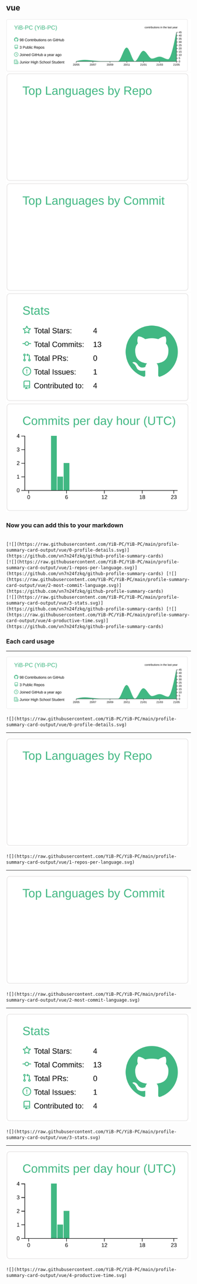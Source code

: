 ## vue

[![](./0-profile-details.svg)](https://github.com/vn7n24fzkq/github-profile-summary-cards)
[![](./1-repos-per-language.svg)](https://github.com/vn7n24fzkq/github-profile-summary-cards) [![](./2-most-commit-language.svg)](https://github.com/vn7n24fzkq/github-profile-summary-cards)
[![](./3-stats.svg)](https://github.com/vn7n24fzkq/github-profile-summary-cards) [![](./4-productive-time.svg)](https://github.com/vn7n24fzkq/github-profile-summary-cards)
### Now you can add this to your markdown
```

[![](https://raw.githubusercontent.com/YiB-PC/YiB-PC/main/profile-summary-card-output/vue/0-profile-details.svg)](https://github.com/vn7n24fzkq/github-profile-summary-cards)
[![](https://raw.githubusercontent.com/YiB-PC/YiB-PC/main/profile-summary-card-output/vue/1-repos-per-language.svg)](https://github.com/vn7n24fzkq/github-profile-summary-cards) [![](https://raw.githubusercontent.com/YiB-PC/YiB-PC/main/profile-summary-card-output/vue/2-most-commit-language.svg)](https://github.com/vn7n24fzkq/github-profile-summary-cards)
[![](https://raw.githubusercontent.com/YiB-PC/YiB-PC/main/profile-summary-card-output/vue/3-stats.svg)](https://github.com/vn7n24fzkq/github-profile-summary-cards) [![](https://raw.githubusercontent.com/YiB-PC/YiB-PC/main/profile-summary-card-output/vue/4-productive-time.svg)](https://github.com/vn7n24fzkq/github-profile-summary-cards)

```

### Each card usage
---

![](./0-profile-details.svg)

```
![](https://raw.githubusercontent.com/YiB-PC/YiB-PC/main/profile-summary-card-output/vue/0-profile-details.svg)
```

    

---

![](./1-repos-per-language.svg)

```
![](https://raw.githubusercontent.com/YiB-PC/YiB-PC/main/profile-summary-card-output/vue/1-repos-per-language.svg)
```

    

---

![](./2-most-commit-language.svg)

```
![](https://raw.githubusercontent.com/YiB-PC/YiB-PC/main/profile-summary-card-output/vue/2-most-commit-language.svg)
```

    

---

![](./3-stats.svg)

```
![](https://raw.githubusercontent.com/YiB-PC/YiB-PC/main/profile-summary-card-output/vue/3-stats.svg)
```

    

---

![](./4-productive-time.svg)

```
![](https://raw.githubusercontent.com/YiB-PC/YiB-PC/main/profile-summary-card-output/vue/4-productive-time.svg)
```

    
